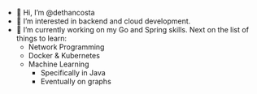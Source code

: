 - 👋 Hi, I’m @dethancosta
- 👀 I’m interested in backend and cloud development.
- 🌱 I’m currently working on my Go and Spring skills. Next on the list of things to learn:
  - Network Programming
  - Docker & Kubernetes
  - Machine Learning
    - Specifically in Java
    - Eventually on graphs

<!---
dethancosta/dethancosta is a ✨ special ✨ repository because its `README.md` (this file) appears on your GitHub profile.
You can click the Preview link to take a look at your changes.
--->
